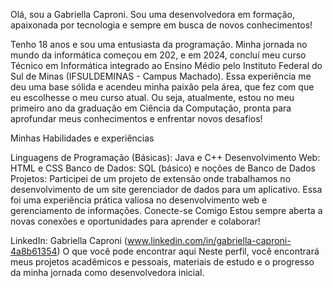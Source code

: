Olá, sou a Gabriella Caproni. Sou uma desenvolvedora em formação, apaixonada por tecnologia e sempre em busca de novos conhecimentos!

Tenho 18 anos e sou uma entusiasta da programação. Minha jornada no mundo da informática começou em 202, e em 2024, concluí meu curso Técnico em Informática integrado ao Ensino Médio pelo Instituto Federal do Sul de Minas (IFSULDEMINAS - Campus Machado). Essa experiência me deu uma base sólida e acendeu minha paixão pela área, que fez com que eu escolhesse o meu curso atual.
Ou seja, atualmente, estou no meu primeiro ano da graduação em Ciência da Computação, pronta para aprofundar meus conhecimentos e enfrentar novos desafios!

Minhas Habilidades e experiências

Linguagens de Programação (Básicas):
Java e C++
Desenvolvimento Web:
HTML e CSS
Banco de Dados:
SQL (básico) e noções de Banco de Dados
Projetos:
Participei de um projeto de extensão onde trabalhamos no desenvolvimento de um site gerenciador de dados para um aplicativo. Essa foi uma experiência prática valiosa no desenvolvimento web e gerenciamento de informações.
Conecte-se Comigo
Estou sempre aberta a novas conexões e oportunidades para aprender e colaborar!

LinkedIn: Gabriella Caproni (www.linkedin.com/in/gabriella-caproni-4a8b61354)
O que você pode encontrar aqui
Neste perfil, você encontrará meus projetos acadêmicos e pessoais, materiais de estudo e o progresso da minha jornada como desenvolvedora inicial.
